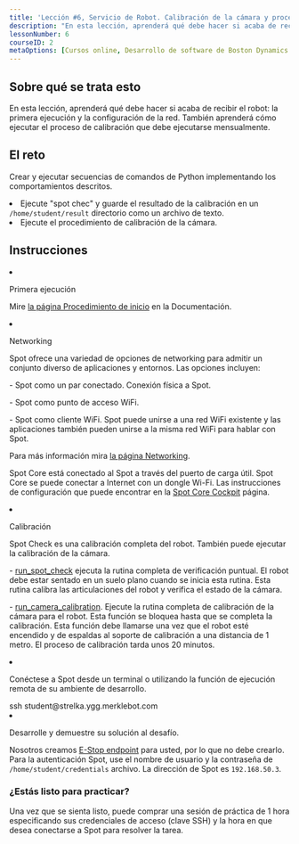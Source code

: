 ```yaml
---
title: 'Lección #6, Servicio de Robot. Calibración de la cámara y procedimiento "Spot check"'
description: "En esta lección, aprenderá qué debe hacer si acaba de recibir el robot: la primera ejecución y la configuración de la red. También aprenderá cómo ejecutar el proceso de calibración que debe ejecutarse mensualmente."
lessonNumber: 6
courseID: 2
metaOptions: [Cursos online, Desarrollo de software de Boston Dynamics Spot]
---
```



<section class="container__narrow">

## Sobre qué se trata esto

En esta lección, aprenderá qué debe hacer si acaba de recibir el robot: la primera ejecución y la configuración de la red. También aprenderá cómo ejecutar el proceso de calibración que debe ejecutarse mensualmente.

</section>


<section class="container__narrow">

## El reto

Crear y ejecutar secuencias de comandos de Python implementando los comportamientos descritos.

<List type="numbers">
<li>Ejecute "spot chec" y guarde el resultado de la calibración en un <code>/home/student/result</code> directorio como un archivo de texto.</li>
<li>Ejecute el procedimiento de calibración de la cámara.</li>
</List>

</section>

<section class="container__reg">

## Instrucciones

<List type="numbers">

<li>

Primera ejecución 

Mire [la página Procedimiento de inicio](https://support.bostondynamics.com/s/article/Startup-Procedure) en la Documentación.

</li>

<li>

Networking

Spot ofrece una variedad de opciones de networking para admitir un conjunto diverso de aplicaciones y entornos. Las opciones incluyen:

\- Spot como un par conectado. Conexión física a Spot.

\- Spot como punto de acceso WiFi.

\- Spot como cliente WiFi. Spot puede unirse a una red WiFi existente y las aplicaciones también pueden unirse a la misma red WiFi para hablar con Spot.

Para más información mira [la página Networking](https://dev.bostondynamics.com/docs/concepts/networking).

Spot Core está conectado al Spot a través del puerto de carga útil. Spot Core se puede conectar a Internet con un dongle Wi-Fi. Las instrucciones de configuración que puede encontrar en la [Spot Core Cockpit](https://dev.bostondynamics.com/docs/payload/spot_core_cockpit.html?highlight=spot%20check) página.

</li>

<li>

Calibración

Spot Check es una calibración completa del robot. También puede ejecutar la calibración de la cámara.

\- [run_spot_check](https://github.com/boston-dynamics/spot-sdk/blob/master/python/bosdyn-client/src/bosdyn/client/spot_check.py#L164) ejecuta la rutina completa de verificación puntual. El robot debe estar sentado en un suelo plano cuando se inicia esta rutina. Esta rutina calibra las articulaciones del robot y verifica el estado de la cámara.

\- [run_camera_calibration](https://github.com/boston-dynamics/spot-sdk/blob/master/python/bosdyn-client/src/bosdyn/client/spot_check.py#L204). Ejecute la rutina completa de calibración de la cámara para el robot. Esta función se bloquea hasta que se completa la calibración. Esta función debe llamarse una vez que el robot esté encendido y de espaldas al soporte de calibración a una distancia de 1 metro. El proceso de calibración tarda unos 20 minutos.

</li>

<li>

Conéctese a Spot desde un terminal o utilizando la función de ejecución remota de su ambiente de desarrollo.

<lessonCodeWrapper language="bash">
ssh student@strelka.ygg.merklebot.com
</lessonCodeWrapper>

</li>

<li>

Desarrolle y demuestre su solución al desafío.

Nosotros creamos [E-Stop endpoint](https://dev.bostondynamics.com/python/examples/estop/readme) para usted, por lo que no debe crearlo. Para la autenticación Spot, use el nombre de usuario y la contraseña de <code>/home/student/credentials</code> archivo. La dirección de Spot es <code>192.168.50.3</code>.

</li>

</List>
</section>

<section class="container__narrow">

### ¿Estás listo para practicar?

Una vez que se sienta listo, puede comprar una sesión de práctica de 1 hora especificando sus credenciales de acceso (clave SSH) y la hora en que desea conectarse a Spot para resolver la tarea.

##### <LessonButtonLink src="https://dapp.spot-sdk.education/#/checkout" text="Alquile un Spot" />

</section>